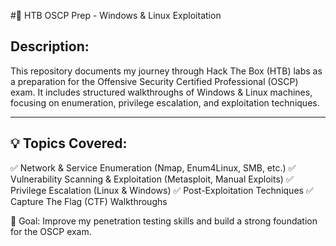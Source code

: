 #🚀 HTB OSCP Prep - Windows & Linux Exploitation



## Description:
This repository documents my journey through Hack The Box (HTB) labs as a preparation for the Offensive Security Certified Professional (OSCP) exam. It includes structured walkthroughs of Windows & Linux machines, focusing on enumeration, privilege escalation, and exploitation techniques.

---

## 💡 Topics Covered:
✅ Network & Service Enumeration (Nmap, Enum4Linux, SMB, etc.)
✅ Vulnerability Scanning & Exploitation (Metasploit, Manual Exploits)
✅ Privilege Escalation (Linux & Windows)
✅ Post-Exploitation Techniques
✅ Capture The Flag (CTF) Walkthroughs

🔗 Goal: Improve my penetration testing skills and build a strong foundation for the OSCP exam.
